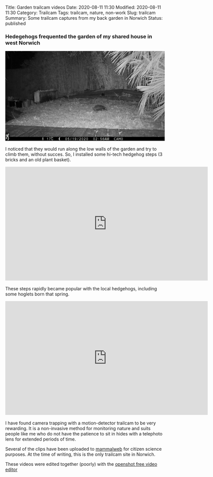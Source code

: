 Title: Garden trailcam videos
Date: 2020-08-11 11:30
Modified: 2020-08-11 11:30
Category: Trailcam
Tags: trailcam, nature, non-work
Slug: trailcam
Summary: Some trailcam captures from my back garden in Norwich
Status: published
### Hedegehogs frequented the garden of my shared house in west Norwich
![hedgehog pic](../images/hog.jpg)

I noticed that they would run along the low walls of the garden and try to climb them, without succes. So, I installed some hi-tech hedgehog steps (3 bricks and an old plant basket).

<iframe src="https://player.vimeo.com/video/446786291" width="640" height="360" frameborder="0" allow="autoplay; fullscreen" allowfullscreen></iframe>

These steps rapidly became popular with the local hedgehogs, including some hoglets born that spring.

<iframe src="https://player.vimeo.com/video/446786252" width="640" height="360" frameborder="0" allow="autoplay; fullscreen" allowfullscreen></iframe>


I have found camera trapping with a motion-detector trailcam to be very rewarding. It is a non-invasive method for monitoring nature and suits people like me who do not have the patience to sit in hides with a telephoto lens for extended periods of time.

Several of the clips have been uploaded to [mammalweb](https://www.mammalweb.org/index.php/en/) for citizen science purposes. At the time of writing, this is the only trailcam site in Norwich.

These videos were edited together (poorly) with the [openshot free video editor](https://www.openshot.org/)